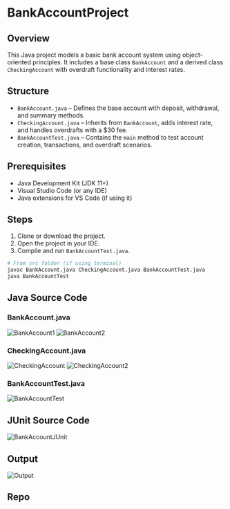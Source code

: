 # BankAccountProject

## Overview

This Java project models a basic bank account system using object-oriented principles. It includes a base class `BankAccount` and a derived class `CheckingAccount` with overdraft functionality and interest rates.

## Structure

- `BankAccount.java` – Defines the base account with deposit, withdrawal, and summary methods.
- `CheckingAccount.java` – Inherits from `BankAccount`, adds interest rate, and handles overdrafts with a $30 fee.
- `BankAccountTest.java` – Contains the `main` method to test account creation, transactions, and overdraft scenarios.


## Prerequisites

- Java Development Kit (JDK 11+)
- Visual Studio Code (or any IDE)
- Java extensions for VS Code (if using it)

## Steps

1. Clone or download the project.
2. Open the project in your IDE.
3. Compile and run `BankAccountTest.java`.

```bash
# From src folder (if using terminal)
javac BankAccount.java CheckingAccount.java BankAccountTest.java
java BankAccountTest
```


## Java Source Code

### BankAccount.java
![BankAccount1](Screenshots/BankAccount1.png)
![BankAccount2](Screenshots/BankAccount2.png)

### CheckingAccount.java
![CheckingAccount](Screenshots/CheckingAccount.png)
![CheckingAccount2](Screenshots/CheckingAccount2.png)

### BankAccountTest.java
![BankAccountTest](Screenshots/BankAccountTest.png)

## JUnit Source Code
![BankAccountJUnit](Screenshots/BankAccountJUnit.png)

## Output
![Output](Screenshots/Output.png)

## Repo



